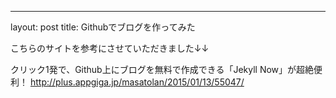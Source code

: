 ---
layout: post
title: Githubでブログを作ってみた


こちらのサイトを参考にさせていただきました↓↓

クリック1発で、Github上にブログを無料で作成できる「Jekyll Now」が超絶便利！ 
http://plus.appgiga.jp/masatolan/2015/01/13/55047/


